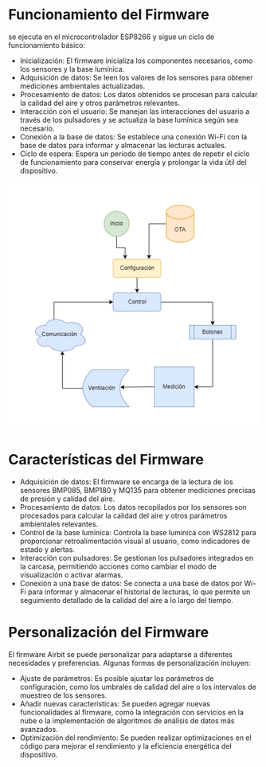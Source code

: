 # Funcionamiento del Firmware
se ejecuta en el microcontrolador ESP8266 y sigue un ciclo de funcionamiento básico:
* Inicialización: El firmware inicializa los componentes necesarios, como los sensores y la base lumínica.
* Adquisición de datos: Se leen los valores de los sensores para obtener mediciones ambientales actualizadas.
* Procesamiento de datos: Los datos obtenidos se procesan para calcular la calidad del aire y otros parámetros relevantes.
* Interacción con el usuario: Se manejan las interacciones del usuario a través de los pulsadores y se actualiza la base lumínica según sea necesario.
* Conexión a la base de datos: Se establece una conexión Wi-Fi con la base de datos para informar y almacenar las lecturas actuales.
* Ciclo de espera: Espera un período de tiempo antes de repetir el ciclo de funcionamiento para conservar energía y prolongar la vida útil del dispositivo.

![Firmware](./Airbit_firmware.png)

# Características del Firmware
* Adquisición de datos: El firmware se encarga de la lectura de los sensores BMP085, BMP180 y MQ135 para obtener mediciones precisas de presión y calidad del aire.
* Procesamiento de datos: Los datos recopilados por los sensores son procesados para calcular la calidad del aire y otros parámetros ambientales relevantes.
* Control de la base lumínica: Controla la base lumínica con WS2812 para proporcionar retroalimentación visual al usuario, como indicadores de estado y alertas.
* Interacción con pulsadores: Se gestionan los pulsadores integrados en la carcasa, permitiendo acciones como cambiar el modo de visualización o activar alarmas.
* Conexión a una base de datos: Se conecta a una base de datos por Wi-Fi para informar y almacenar el historial de lecturas, lo que permite un seguimiento detallado de la calidad del aire a lo largo del tiempo.

# Personalización del Firmware
El firmware Airbit se puede personalizar para adaptarse a diferentes necesidades y preferencias. Algunas formas de personalización incluyen:
* Ajuste de parámetros: Es posible ajustar los parámetros de configuración, como los umbrales de calidad del aire o los intervalos de muestreo de los sensores.
* Añadir nuevas características: Se pueden agregar nuevas funcionalidades al firmware, como la integración con servicios en la nube o la implementación de algoritmos de análisis de datos más avanzados.
* Optimización del rendimiento: Se pueden realizar optimizaciones en el código para mejorar el rendimiento y la eficiencia energética del dispositivo.
